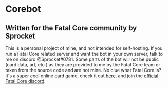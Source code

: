 # Corebot
## Written for the Fatal Core community by Sprocket
This is a personal project of mine, and not intended for self-hosting. If you run a Fatal Core related server and want the bot in your own server, talk to me on discord @Sprocket#0781. Some parts of the bot will not be public (card data, art, etc.) as they are provided to me by the Fatal Core team or taken from the source code and are not mine.
No clue what Fatal Core is? It's a super cool online card game, check it out [here](https://fatalcoretcg.com), and join the [official Fatal Core discord](https://discord.gg/augzm4n).
